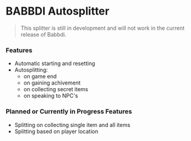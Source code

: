 # BABBDI Autosplitter

> This splitter is still in development and will not work in the current release of Babbdi.

### Features
- Automatic starting and resetting
- Autosplitting:
  - on game end
  - on gaining achivement
  - on collecting secret items
  - on speaking to NPC's

### Planned or Currently in Progress Features
- Splitting on collecting single item and all items
- Splitting based on player location